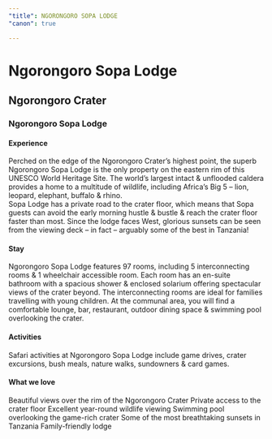```yaml
---
"title": NGORONGORO SOPA LODGE
"canon": true

---
```


# Ngorongoro Sopa Lodge
## Ngorongoro Crater
### Ngorongoro Sopa Lodge

#### Experience
Perched on the edge of the Ngorongoro Crater’s highest point, the superb Ngorongoro Sopa Lodge is the only property on the eastern rim of this UNESCO World Heritage Site.
The world’s largest intact &amp; unflooded caldera provides a home to a multitude of wildlife, including Africa’s Big 5 – lion, leopard, elephant, buffalo &amp; rhino.  
Sopa Lodge has a private road to the crater floor, which means that Sopa guests can avoid the early morning hustle &amp; bustle &amp; reach the crater floor faster than most.
Since the lodge faces West, glorious sunsets can be seen from the viewing deck – in fact – arguably some of the best in Tanzania!

#### Stay
Ngorongoro Sopa Lodge features 97 rooms, including 5 interconnecting rooms &amp; 1 wheelchair accessible room.
Each room has an en-suite bathroom with a spacious shower &amp; enclosed solarium offering spectacular views of the crater beyond.
The interconnecting rooms are ideal for families travelling with young children.
At the communal area, you will find a comfortable lounge, bar, restaurant, outdoor dining space &amp; swimming pool overlooking the crater.

#### Activities
Safari activities at Ngorongoro Sopa Lodge include game drives, crater excursions, bush meals, nature walks, sundowners &amp; card games.


#### What we love
Beautiful views over the rim of the Ngorongoro Crater 
Private access to the crater floor
Excellent year-round wildlife viewing
Swimming pool overlooking the game-rich crater
Some of the most breathtaking sunsets in Tanzania
Family-friendly lodge